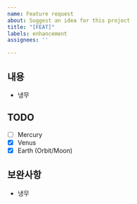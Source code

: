 ```yaml
---
name: Feature request
about: Suggest an idea for this project
title: "[FEAT]"
labels: enhancement
assignees: ''

---
```


내용
--
- 냉무

TODO
--
- [ ] Mercury
- [x] Venus
- [x] Earth (Orbit/Moon)

보완사항
--
- 냉무
